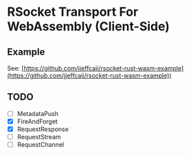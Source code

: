 # RSocket Transport For WebAssembly (Client-Side)

## Example

See: [https://github.com/jjeffcaii/rsocket-rust-wasm-example](https://github.com/jjeffcaii/rsocket-rust-wasm-example))

## TODO

- [ ] MetadataPush
- [x] FireAndForget
- [x] RequestResponse
- [ ] RequestStream
- [ ] RequestChannel
